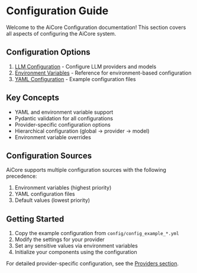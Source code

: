 
# Configuration Guide

Welcome to the AiCore Configuration documentation! This section covers all aspects of configuring the AiCore system.

## Configuration Options

1. [LLM Configuration](./llmconfig.md) - Configure LLM providers and models
2. [Environment Variables](../.env-example) - Reference for environment-based configuration
3. [YAML Configuration](../config/) - Example configuration files

## Key Concepts

- YAML and environment variable support
- Pydantic validation for all configurations
- Provider-specific configuration options
- Hierarchical configuration (global → provider → model)
- Environment variable overrides

## Configuration Sources

AiCore supports multiple configuration sources with the following precedence:
1. Environment variables (highest priority)
2. YAML configuration files
3. Default values (lowest priority)

## Getting Started

1. Copy the example configuration from `config/config_example_*.yml`
2. Modify the settings for your provider
3. Set any sensitive values via environment variables
4. Initialize your components using the configuration

For detailed provider-specific configuration, see the [Providers section](../providers/).